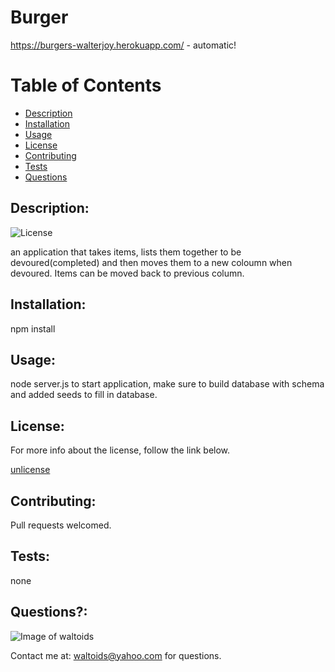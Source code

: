 # Burger
https://burgers-walterjoy.herokuapp.com/ - automatic!

# Table of Contents
- [Description](#description)
- [Installation](#installation)
- [Usage](#usage)
- [License](#license)
- [Contributing](#contributing)
- [Tests](#tests)
- [Questions](#questions)

## Description:
![License](https://img.shields.io/badge/License-unlicense-brightgreen.svg)

an application that takes items, lists them together to be devoured(completed) and then moves them to a new coloumn when devoured. Items can  be moved back to previous column.

## Installation:
npm install

## Usage:
node server.js to start application, make sure to build database with schema and added seeds to fill in database.

## License:

For more info about the license, follow the link below.

[unlicense](https://opensource.org/licenses/unlicense)

## Contributing:
Pull requests welcomed.

## Tests:
none

## Questions?:

![Image of waltoids](https://avatars.githubusercontent.com/waltoids)

Contact me at: waltoids@yahoo.com for questions.
